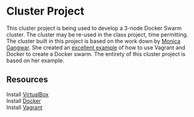 # Cluster Project
This cluster project is being used to develop a 3-node Docker Swarm cluster.  The cluster may be re-used in the class project, time permitting.  The cluster 
built in this project is based on the work down by [Monica Gangwar](https://github.com/monicagangwar).  She created an [excellent example](https://github.com/monicagangwar/docker-swarm-vagrant) of how to use Vagrant and Docker to create a Docker swarm.  The entirety of this cluster project is based 
on her example.

## Resources
Install [VirtualBox](https://www.virtualbox.org/)  
Install [Docker](https://www.docker.com)  
Install [Vagrant](https://www.vagrantup.com/)  

## 

